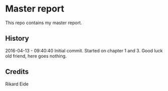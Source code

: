 # Master report

This repo contains my master report.

## History

2016-04-13 - 09:40:40 
Initial commit. Started on chapter 1 and 3. Good luck old friend, here goes nothing.

## Credits

Rikard Eide